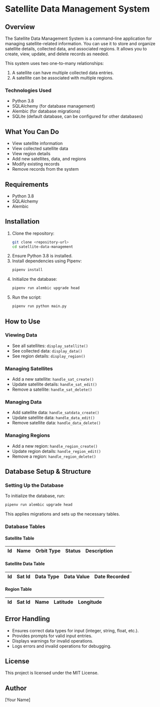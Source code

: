 # Satellite Data Management System

## Overview
The Satellite Data Management System is a command-line application for managing satellite-related information. You can use it to store and organize satellite details, collected data, and associated regions. It allows you to create, view, update, and delete records as needed.

This system uses two one-to-many relationships:
1. A satellite can have multiple collected data entries.
2. A satellite can be associated with multiple regions.

### Technologies Used
- Python 3.8
- SQLAlchemy (for database management)
- Alembic (for database migrations)
- SQLite (default database, can be configured for other databases)

## What You Can Do
- View satellite information
- View collected satellite data
- View region details
- Add new satellites, data, and regions
- Modify existing records
- Remove records from the system

## Requirements
- Python 3.8
- SQLAlchemy
- Alembic

## Installation
1. Clone the repository:
   ```bash
   git clone <repository-url>
   cd satellite-data-management
   ```
2. Ensure Python 3.8 is installed.
3. Install dependencies using Pipenv:
   ```bash
   pipenv install
   ```
4. Initialize the database:
   ```bash
   pipenv run alembic upgrade head
   ```
5. Run the script:
   ```bash
   pipenv run python main.py
   ```

## How to Use
### Viewing Data
- See all satellites: `display_satellite()`
- See collected data: `display_data()`
- See region details: `display_region()`

### Managing Satellites
- Add a new satellite: `handle_sat_create()`
- Update satellite details: `handle_sat_edit()`
- Remove a satellite: `handle_sat_delete()`

### Managing Data
- Add satellite data: `handle_satdata_create()`
- Update satellite data: `handle_data_edit()`
- Remove satellite data: `handle_data_delete()`

### Managing Regions
- Add a new region: `handle_region_create()`
- Update region details: `handle_region_edit()`
- Remove a region: `handle_region_delete()`

## Database Setup & Structure
### Setting Up the Database
To initialize the database, run:
```bash
pipenv run alembic upgrade head
```
This applies migrations and sets up the necessary tables.

### Database Tables
#### Satellite Table
| Id | Name | Orbit Type | Status | Description |
|----|------|-----------|--------|-------------|

#### Satellite Data Table
| Id | Sat Id | Data Type | Data Value | Date Recorded |
|----|--------|-----------|------------|---------------|

#### Region Table
| Id | Sat Id | Name | Latitude | Longitude |
|----|--------|------|----------|-----------|

## Error Handling
- Ensures correct data types for input (integer, string, float, etc.).
- Provides prompts for valid input entries.
- Displays warnings for invalid operations.
- Logs errors and invalid operations for debugging.

## License
This project is licensed under the MIT License.

## Author
[Your Name]

